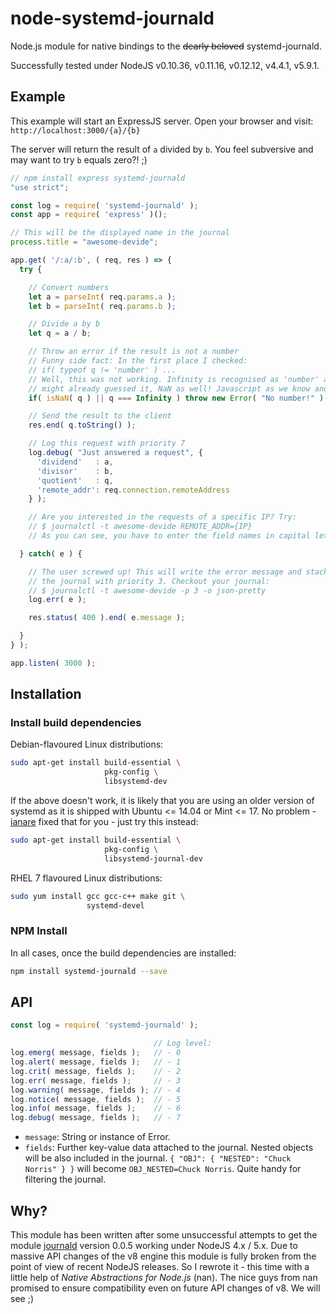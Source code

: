 # node-systemd-journald

Node.js module for native bindings to the ~~dearly beloved~~ systemd-journald.

Successfully tested under NodeJS v0.10.36, v0.11.16, v0.12.12, v4.4.1, v5.9.1.


## Example

This example will start an ExpressJS server. Open your browser and visit: ```http://localhost:3000/{a}/{b}```

The server will return the result of ```a``` divided by ```b```. You feel subversive and may want to try ```b``` equals zero?! ;)

```javascript
// npm install express systemd-journald
"use strict";

const log = require( 'systemd-journald' );
const app = require( 'express' )();

// This will be the displayed name in the journal
process.title = "awesome-devide";

app.get( '/:a/:b', ( req, res ) => {
  try {

    // Convert numbers
    let a = parseInt( req.params.a );
    let b = parseInt( req.params.b );

    // Divide a by b
    let q = a / b;

    // Throw an error if the result is not a number
    // Funny side fact: In the first place I checked:
    // if( typeof q != 'number' ) ...
    // Well, this was not working. Infinity is recognised as 'number' and, you
    // might already guessed it, NaN as well! Javascript as we know and love it.
    if( isNaN( q ) || q === Infinity ) throw new Error( "No number!" );

    // Send the result to the client
    res.end( q.toString() );

    // Log this request with priority 7
    log.debug( "Just answered a request", {
      'dividend'   : a,
      'divisor'    : b,
      'quotient'   : q,
      'remote_addr': req.connection.remoteAddress
    } );

    // Are you interested in the requests of a specific IP? Try:
    // $ journalctl -t awesome-devide REMOTE_ADDR={IP}
    // As you can see, you have to enter the field names in capital letters.

  } catch( e ) {

    // The user screwed up! This will write the error message and stack trace to
    // the journal with priority 3. Checkout your journal:
    // $ journalctl -t awesome-devide -p 3 -o json-pretty
    log.err( e );

    res.status( 400 ).end( e.message );

  }
} );

app.listen( 3000 );
```


## Installation

### Install build dependencies
Debian-flavoured Linux distributions:

```bash
sudo apt-get install build-essential \
                     pkg-config \
                     libsystemd-dev
```

If the above doesn't work, it is likely that you are using an older version of systemd as it is shipped with Ubuntu <= 14.04 or Mint <= 17. No problem - [ianare](https://github.com/ianare) fixed that for you - just try this instead:

```bash
sudo apt-get install build-essential \
                     pkg-config \
                     libsystemd-journal-dev
```

RHEL 7 flavoured Linux distributions:

```bash
sudo yum install gcc gcc-c++ make git \
                 systemd-devel
```

### NPM Install
In all cases, once the build dependencies are installed:

```bash
npm install systemd-journald --save
```


## API

```javascript
const log = require( 'systemd-journald' );

                                // Log level:
log.emerg( message, fields );   // - 0
log.alert( message, fields );   // - 1
log.crit( message, fields );    // - 2
log.err( message, fields );     // - 3
log.warning( message, fields ); // - 4
log.notice( message, fields );  // - 5
log.info( message, fields );    // - 6
log.debug( message, fields );   // - 7
```

 * ```message```: String or instance of Error.
 * ```fields```: Further key-value data attached to the journal. Nested objects will be also included in the journal. ```{ "OBJ": { "NESTED": "Chuck Norris" } }``` will become ```OBJ_NESTED=Chuck Norris```. Quite handy for filtering the journal.


## Why?

This module has been written after some unsuccessful attempts to get the module [journald](https://www.npmjs.com/package/journald) version 0.0.5 working under NodeJS 4.x / 5.x. Due to massive API changes of the v8 engine this module is fully broken from the point of view of recent NodeJS releases. So I rewrote it - this time with a little help of *Native Abstractions for Node.js* (nan). The nice guys from nan promised to ensure compatibility even on future API changes of v8. We will see ;)
